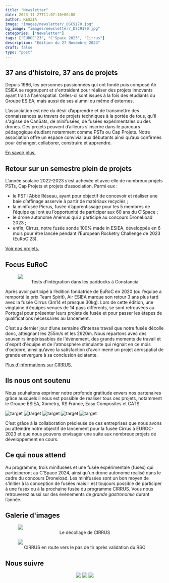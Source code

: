 ```yaml
---
title: "Newsletter"
date: 2023-11-27T11:07:10+06:00
author: REUZIA
image: "images/newsletter/_DSC9170.jpg"
bg_image: "images/newsletter/_DSC9170.jpg"
categories: ["Newsletter"]
tags: ["EUROC'23", "C'Space 2023", "Cirrus"]
description: "Edition du 27 Novembre 2023"
draft: false
type: "post"
---
```


## 37 ans d'histoire, 37 ans de projets 
Depuis 1986, les personnes passionnées qui ont fondé puis composé Air ESIEA se regroupent et s'entraident pour réaliser
des projets innovants ayant trait à l'aérospatial. Celles-ci sont issues à la fois des étudiants du Groupe ESIEA, mais
aussi de ses alumni ou même d'externes.

L’association est née du désir d’apprendre et de transmettre des connaissances au travers de projets techniques à la
portée de tous, qu'il s'agisse de CanSats, de minifusées, de fusées expérimentales ou des drones. Ces projets peuvent
d’ailleurs s’inscrire dans le parcours pédagogique étudiant notamment comme PSTs ou Cap Projets. Notre association offre
un espace convivial aux débutants ainsi qu’aux confirmés pour échanger, collaborer, construire et apprendre.

[En savoir plus.](https://airesiea.org)

## Retour sur un semestre plein de projets

L’année scolaire 2022-2023 s’est achevée et avec elle de nombreux projets PSTs, Cap Projets et projets d’association.
Parmi eux : 
- le PST l’Abbé Réseau, ayant pour objectif de concevoir et réaliser une baie d’affinage asservie à partir de matériaux
  recyclés ;
- la minifusée Pierus, fusée d’apprentissage pour les 5 membres de l’équipe qui ont eu l’opportunité de participer aux
  60 ans du C’Space ;
- le drone autonome Anémus qui a participé au concours DroneLoad 2023 ;
- enfin, Cirrus, notre fusée sonde 100% made in ESIEA, développée en 6 mois pour être lancée pendant l’European Rocketry
  Challenge de 2023 (EuRoC’23).

[Voir nos projets.](https://test.airesiea.org/projets)

## Focus EuRoC

<figure>
  <a href="/images/newsletter/DSC02431-Travail_paddocks_assemblage_5.jpg"><img class="img-responsive" src="/images/newsletter/DSC02431-Travail_paddocks_assemblage_5_min.jpg" /></a>
  <figcaption><center>Tests d'intégration dans les paddocks à Constancia</center></figcaption>
</figure>

Après avoir participé à l’édition fondatrice de EuRoC en 2020 (où l’équipe a remporté le prix Team Spirit), Air ESIEA
marque son retour 3 ans plus tard avec la fusée Cirrus (3m14 et presque 30kg). Lors de cette édition, une vingtaine
d’équipes venues de 14 pays différents, se sont retrouvées au Portugal pour présenter leurs projets de fusée et pour
passer les étapes de qualifications nécessaires au lancement.

C’est au dernier jour d’une semaine d’intense travail que notre fusée décolle donc, atteignant les 255m/s et les 2920m.
Nous repartons avec des souvenirs impérissables de l'événement, des grands moments de travail et d'esprit d'équipe et de
l'atmosphère stimulante qui régnait en ce mois d'octobre, ainsi qu’avec la satisfaction d'avoir mené un projet
aérospatial de grande envergure à sa conclusion éclatante.

[Plus d'informations sur CIRRUS.](https://test.airesiea.org/projets/cirrus/)

## Ils nous ont soutenu

Nous souhaitons exprimer notre profonde gratitude envers nos partenaires grâce auxquels il nous est possible de réaliser
tous ces projets, notamment le Groupe ESIEA, Xometry, RS France, Easy Composites et CATS.

![target](/images/newsletter/logo-esiea-blanc-fond-bleu-1.png)
![target](/images/newsletter/xometry.png)
![target](/images/newsletter/RS%20France.png)
![target](/images/newsletter/easycomposite.png)
![target](/images/newsletter/cats.png)

C’est grâce à la collaboration précieuse de ces entreprises que nous avons pu atteindre notre objectif de lancement pour la fusée Cirrus à EUROC-2023 et que nous pouvons envisager une suite aux nombreux projets de développement en cours.

## Ce qui nous attend

Au programme, trois minifusées et une fusée expérimentale (fusex) qui participeront au C’Space 2024, ainsi qu'un drone autonome réalisé dans le cadre du concours Droneload. Les minifusées sont un bon moyen de s’initier à la conception de fusées mais il est toujours possible de participer à une fusex ou à la prochaine fusée du programme CIRRUS. Vous nous retrouverez aussi sur des évènements de *grande gastronomie* durant l’année.

## Galerie d'images
<figure>
  <a href="/images/newsletter/DSC02707-D%C3%A9collage_Cirrus.jpg"><img class="img-responsive" src="/images/newsletter/DSC02707-D%C3%A9collage_Cirrus_min.jpg" /></a>
  <figcaption><center>Le décollage de CIRRUS</center></figcaption>
</figure>

<figure>
  <a href="/images/newsletter/_DSC9333.jpg"><img class="img-responsive" src="/images/newsletter/_DSC9333_min.jpg" /></a>
  <figcaption><center>CIRRUS en route vers le pas de tir après validation du RSO</center></figcaption>
</figure>

## Nous suivre 

<center>
<a href="https://www.facebook.com/airesiea/"><img src="/images/newsletter/facebook.png" /></a>
<a href="https://www.instagram.com/air.esiea.fr/"><img src="/images/newsletter/insta-19.png" /></a>
<a href="https://www.linkedin.com/company/19086534/"><img src="/images/newsletter/linkedin.png" /></a>
</center>
